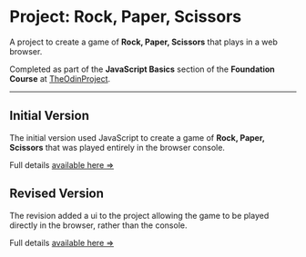 # Project: Rock, Paper, Scissors

A project to create a game of **Rock, Paper, Scissors** that plays in a web browser.

Completed as part of the **JavaScript Basics** section of the **Foundation Course** at
[TheOdinProject](https://www.theodinproject.com).

---

## Initial Version

The initial version used JavaScript to create a game of **Rock, Paper, Scissors** that was played entirely in the
browser console.

Full details [available here &rArr;](./Initial.md)

## Revised Version

The revision added a ui to the project allowing the game to be played directly in the browser, rather than the console.

Full details [available here &rArr;](./Revisit.md)
